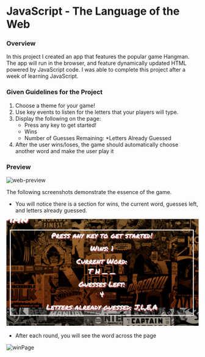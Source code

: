 # JavaScript - The Language of the Web

### Overview

In this project I created an app that features the popular game Hangman. The app will run in the browser, and feature dynamically updated HTML powered by JavaScript code. I was able to complete this project after a week of learning JavaScript. 

### Given Guidelines for the Project

1. Choose a theme for your game!
2. Use key events to listen for the letters that your players will type.
3. Display the following on the page:
    * Press any key to get started!
    * Wins
    * Number of Guesses Remaining:
    *Letters Already Guessed
4. After the user wins/loses, the game should automatically choose another word and make the user play it

### Preview

![web-preview](https://media.giphy.com/media/kNmKWaJX23vQ4/giphy.gif)

The following screenshots demonstrate the essence of the game. 

* You will notice there is a section for wins, the current word, guesses left, and letters already guessed.

![gameSection](assets/images/gameSection.png)

* After each round, you will see the word across the page

![winPage](assets/images/winPage.png)
